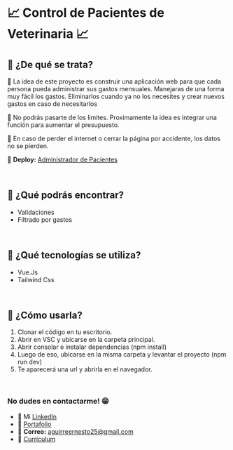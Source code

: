 # 📈 **Control de Pacientes de Veterinaria** 📈

## **📌 ¿De qué se trata?**

📍 La idea de este proyecto es construir una aplicación web para que cada persona pueda administrar sus gastos mensuales. Manejaras de una forma muy fácil los gastos. Eliminarlos cuando ya no los necesites y crear nuevos gastos en caso de necesitarlos

📍 No podrás pasarte de los limites. Proximamente la idea es integrar una función para aumentar el presupuesto.

📍 En caso de perder el internet o cerrar la página por accidente, los datos no se pierden.

📍 **Deploy:** [Administrador de Pacientes](https://administrador-pacientes-vuejs.netlify.app/)

 <br /> 
 
## **📌 ¿Qué podrás encontrar?** 
- Validaciones
- Filtrado por gastos

<br />

## **📌 ¿Qué tecnologías se utiliza?**

- Vue.Js
- Tailwind Css

<br />

## **📌 ¿Cómo usarla?**
1) Clonar el código en tu escritorio.
2) Abrir en VSC y ubicarse en la carpeta principal.
3) Abrir consolar e instalar dependencias (npm install)
4) Luego de eso, ubicarse en la misma carpeta y levantar el proyecto (npm run dev)
5) Te aparecerá una url y abrirla en el navegador.

<br />

### **No dudes en contactarme!** 😁
* 👔 Mi [LinkedIn](https://www.linkedin.com/in/ernesto-aguirre-chama-a9a090269/)
* 💼 [Portafolio](https://portafolio-ernesto-aguirre.netlify.app/)
* 📧 **Correo:** aguirreernesto25@gmail.com
* 📃 [Curriculum](https://drive.google.com/file/d/1d8ZnlCBlI2fiBwINQUVaSoyVkv89ID3X/view?usp=drive_link)
